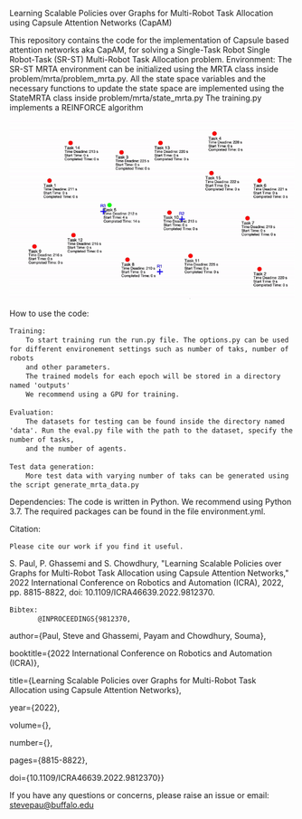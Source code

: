 Learning Scalable Policies over Graphs for Multi-Robot Task Allocation using Capsule Attention Networks
(CapAM)

This repository contains the code for the implementation of Capsule based attention networks aka CapAM, for solving a Single-Task Robot Single Robot-Task (SR-ST) Multi-Robot Task Allocation problem.
Environment:
    The SR-ST MRTA environment can be initialized using the MRTA class inside problem/mrta/problem_mrta.py. All the state space variables and the necessary functions
    to update the state space are implemented using the StateMRTA class inside problem/mrta/state_mrta.py
The training.py implements a REINFORCE algorithm

![](gif_latest.gif)

How to use the code:

    Training:
        To start training run the run.py file. The options.py can be used for different environement settings such as number of taks, number of robots
        and other parameters.
        The trained models for each epoch will be stored in a directory named 'outputs'
        We recommend using a GPU for training.

    Evaluation:
        The datasets for testing can be found inside the directory named 'data'. Run the eval.py file with the path to the dataset, specify the number of tasks,
        and the number of agents.

    Test data generation:
        More test data with varying number of taks can be generated using the script generate_mrta_data.py

Dependencies:
    The code is written in Python. We recommend using Python 3.7. The required packages can be found in the file environment.yml.

Citation:

    Please cite our work if you find it useful.
S. Paul, P. Ghassemi and S. Chowdhury, "Learning Scalable Policies over Graphs for Multi-Robot Task Allocation using Capsule Attention Networks," 2022 International Conference on Robotics and Automation (ICRA), 2022, pp. 8815-8822, doi: 10.1109/ICRA46639.2022.9812370.

    
    Bibtex: 
           @INPROCEEDINGS{9812370,
           
  author={Paul, Steve and Ghassemi, Payam and Chowdhury, Souma},
  
  booktitle={2022 International Conference on Robotics and Automation (ICRA)}, 
  
  title={Learning Scalable Policies over Graphs for Multi-Robot Task Allocation using Capsule Attention Networks}, 
  
  year={2022},
  
  volume={},
  
  number={},
  
  pages={8815-8822},
  
  doi={10.1109/ICRA46639.2022.9812370}}


If you have any questions or concerns, please raise an issue or email: stevepau@buffalo.edu
                
                
